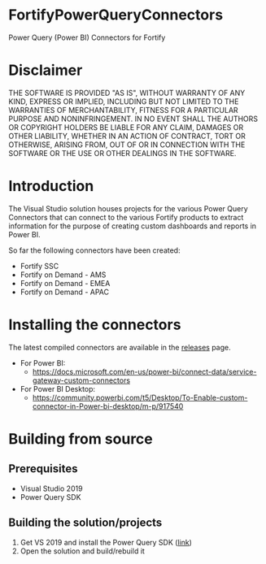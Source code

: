 # FortifyPowerQueryConnectors
Power Query (Power BI) Connectors for Fortify

Disclaimer
====
THE SOFTWARE IS PROVIDED "AS IS", WITHOUT WARRANTY OF ANY 
KIND, EXPRESS OR IMPLIED, INCLUDING BUT NOT LIMITED TO THE 
WARRANTIES OF MERCHANTABILITY, FITNESS FOR A PARTICULAR 
PURPOSE AND NONINFRINGEMENT. IN NO EVENT SHALL THE 
AUTHORS OR COPYRIGHT HOLDERS BE LIABLE FOR ANY CLAIM, 
DAMAGES OR OTHER LIABILITY, WHETHER IN AN ACTION OF 
CONTRACT, TORT OR OTHERWISE, ARISING FROM, OUT OF OR IN 
CONNECTION WITH THE SOFTWARE OR THE USE OR OTHER 
DEALINGS IN THE SOFTWARE.

Introduction
====
The Visual Studio solution houses projects for the various Power Query Connectors that can connect to the various Fortify products to extract information for the purpose of creating custom dashboards and reports in Power BI.

So far the following connectors have been created:
 - Fortify SSC
 - Fortify on Demand - AMS
 - Fortify on Demand - EMEA
 - Fortify on Demand - APAC

Installing the connectors
====
The latest compiled connectors are available in the [releases][1] page.
- For Power BI:
  * https://docs.microsoft.com/en-us/power-bi/connect-data/service-gateway-custom-connectors
- For Power BI Desktop:
  * https://community.powerbi.com/t5/Desktop/To-Enable-custom-connector-in-Power-bi-desktop/m-p/917540


Building from source
====

Prerequisites
----
- Visual Studio 2019
- Power Query SDK

Building the solution/projects
----
1. Get VS 2019 and install the Power Query SDK ([link][1])
2. Open the solution and build/rebuild it

[1]: https://marketplace.visualstudio.com/items?itemName=Dakahn.PowerQuerySDK
[2]: https://github.com/fortify-ps/FortifyPowerQueryConnectors/releases
